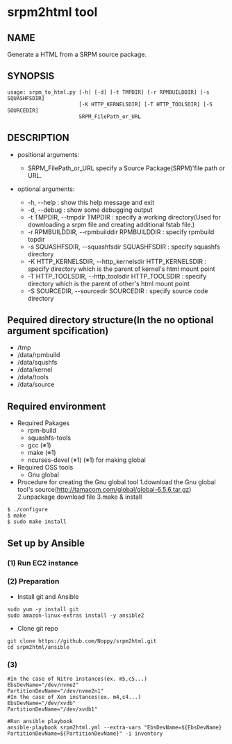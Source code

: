 # srpm2html tool
## NAME
Generate a HTML from a SRPM source package.
## SYNOPSIS
    usage: srpm_to_html.py [-h] [-d] [-t TMPDIR] [-r RPMBUILDDIR] [-s SQUASHFSDIR]
                           [-K HTTP_KERNELSDIR] [-T HTTP_TOOLSDIR] [-S SOURCEDIR]
                           SRPM_FilePath_or_URL
## DESCRIPTION
- positional arguments:
    - SRPM_FilePath_or_URL  specify a Source Package(SRPM)'file path or URL.

- optional arguments:
    - -h, --help : show this help message and exit
    - -d, --debug : show some debugging output
    - -t TMPDIR, --tmpdir TMPDIR : specify a working directory(Used for downloading a srpm file and creating additional fstab file.)
    - -r RPMBUILDDIR, --rpmbuilddir RPMBUILDDIR : specify rpmbuild topdir
    - -s SQUASHFSDIR, --squashfsdir SQUASHFSDIR : specify squashfs directory
    - -K HTTP_KERNELSDIR, --http_kernelsdir HTTP_KERNELSDIR : specify directory which is the parent of kernel's html mount point
    - -T HTTP_TOOLSDIR, --http_toolsdir HTTP_TOOLSDIR : specify directory which is the parent of other's html mount point
    - -S SOURCEDIR, --sourcedir SOURCEDIR : specify source code directory

## Pequired directory structure(In the no optional argument spcification)
- /tmp
- /data/rpmbuild
- /data/squshfs
- /data/kernel
- /data/tools
- /data/source

## Required environment
- Required Pakages
    - rpm-build
    - squashfs-tools
    - gcc (※1)
    - make (※1)
    - ncurses-devel (※1)
    (※1) for making global
- Required OSS tools
    - Gnu global
- Procedure for creating the Gnu global tool
    1.download the Gnu global tool's source(http://tamacom.com/global/global-6.5.6.tar.gz)
    2.unpackage download file
    3.make & install
```
$ ./configure
$ make
$ sudo make install
```




## Set up by Ansible 
### (1) Run EC2 instance

### (2) Preparation
- Install git and Ansible
```shell
sudo yum -y install git
sudo amazon-linux-extras install -y ansible2
```
- Clone git repo
```shell
git clone https://github.com/Noppy/srpm2html.git
cd srpm2html/ansible
```
### (3)
```shell
#In the case of Nitro instances(ex. m5,c5...)
EbsDevName="/dev/nvme2"
PartitionDevName="/dev/nvme2n1"
#In the case of Xen instances(ex. m4,c4...)
EbsDevName="/dev/xvdb"
PartitionDevName="/dev/xvdb1"

#Run ansible playbook
ansible-playbook srpm2html.yml --extra-vars "EbsDevName=${EbsDevName} PartitionDevName=${PartitionDevName}" -i inventory
```
